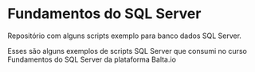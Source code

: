 # Fundamentos do SQL Server
Repositório com alguns scripts exemplo para banco dados SQL Server.

Esses são alguns exemplos de scripts SQL Server que consumi no curso Fundamentos do SQL Server da plataforma Balta.io

